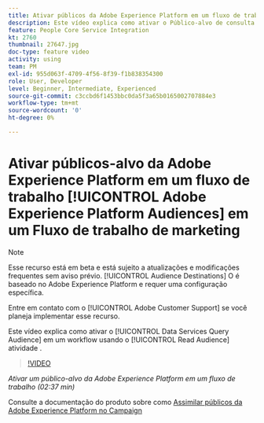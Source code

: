 ```yaml
---
title: Ativar públicos da Adobe Experience Platform em um fluxo de trabalho
description: Este vídeo explica como ativar o Público-alvo de consulta dos serviços de dados em um fluxo de trabalho usando a atividade "Ler público-alvo".
feature: People Core Service Integration
kt: 2760
thumbnail: 27647.jpg
doc-type: feature video
activity: using
team: PM
exl-id: 955d063f-4709-4f56-8f39-f1b838354300
role: User, Developer
level: Beginner, Intermediate, Experienced
source-git-commit: c3ccbd6f1453bbc0da5f3a65b0165002707884e3
workflow-type: tm+mt
source-wordcount: '0'
ht-degree: 0%

---
```


# Ativar públicos-alvo da Adobe Experience Platform em um fluxo de trabalho [!UICONTROL Adobe Experience Platform Audiences] em um Fluxo de trabalho de marketing

>[!NOTE]
>
>Esse recurso está em beta e está sujeito a atualizações e modificações frequentes sem aviso prévio. [!UICONTROL Audience Destinations] O é baseado no Adobe Experience Platform e requer uma configuração específica.
>
>Entre em contato com o [!UICONTROL Adobe Customer Support] se você planeja implementar esse recurso.

Este vídeo explica como ativar o [!UICONTROL Data Services Query Audience] em um workflow usando o [!UICONTROL Read Audience] atividade .

>[!VIDEO](https://video.tv.adobe.com/v/27647?quality=12)

*Ativar um público-alvo da Adobe Experience Platform em um fluxo de trabalho (02:37 min)*

Consulte a documentação do produto sobre como [Assimilar públicos da Adobe Experience Platform no Campaign](https://experienceleague.adobe.com/docs/campaign-standard/using/integrating-with-adobe-cloud/adobe-experience-platform/aep-sources-destinations/ingest-aep-data.html)
